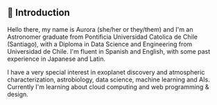 ## 💫 Introduction 

Hello there, my name is Aurora (she/her or they/them) and I'm an Astronomer graduate from Pontificia Universidad Catolica de Chile (Santiago), with a Diploma in Data Science and Engineering from Universidad de Chile. I'm fluent in Spanish and English, with some past experience in Japanese and Latin.

I have a very special interest in exoplanet discovery and atmospheric characterization, astrobiology, data science, machine learning and AIs. Currently I'm learning about cloud computing and web programming & design.


<!---
🏳️‍🌈🏳️‍⚧️
- 👀 I’m interested in Machine Learning & AIs, Exoplanets, 
- 🌱 I’m currently learning ...
- 💞️ I’m looking to collaborate on ...
- 📫 How to reach me ... 
--->

<!---
jarv-est/jarv-est is a ✨ special ✨ repository because its `README.md` (this file) appears on your GitHub profile.
You can click the Preview link to take a look at your changes.
--->
